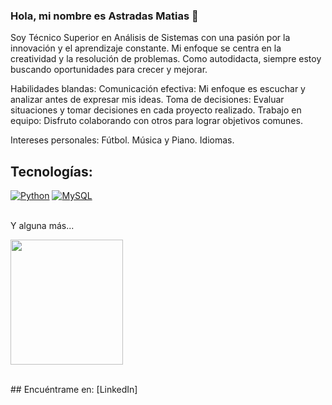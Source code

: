 ### Hola, mi nombre es Astradas Matias 👋

Soy Técnico Superior en Análisis de Sistemas con una pasión por la innovación y el aprendizaje constante. Mi enfoque se centra en la creatividad y la resolución de problemas. Como autodidacta, siempre estoy buscando oportunidades para crecer y mejorar.

Habilidades blandas:
Comunicación efectiva: Mi enfoque es escuchar y analizar antes de expresar mis ideas.
Toma de decisiones: Evaluar situaciones y tomar decisiones en cada proyecto realizado.
Trabajo en equipo: Disfruto colaborando con otros para lograr objetivos comunes.

Intereses personales:
Fútbol.
Música y Piano.
Idiomas.

## Tecnologías:
[![Python](https://img.shields.io/badge/Python-yellow?style=for-the-badge&logo=python&logoColor=white&labelColor=101010)]()
[![MySQL](https://img.shields.io/badge/MySQL-4479A1?style=for-the-badge&logo=mysql&logoColor=white&labelColor=101010)]()

</br>
Y alguna más...
<p align="left-center">
  <a href="https://skillicons.dev">
    <img src="https://skillicons.dev/icons?i=qt,html,css,git,vscode" style="width: 180px; height: 200px"/>
  </a>
</p>
<br>
## Encuéntrame en:
[LinkedIn]
<!--
**AstradasMatias/AstradasMatias** is a ✨ _special_ ✨ repository because its `README.md` (this file) appears on your GitHub profile.

Here are some ideas to get you started:

- 🔭 I’m currently working on ...
- 🌱 I’m currently learning ...
- 👯 I’m looking to collaborate on ...
- 🤔 I’m looking for help with ...
- 💬 Ask me about ...
- 📫 How to reach me: ...
- 😄 Pronouns: ...
- ⚡ Fun fact: ...
-->
